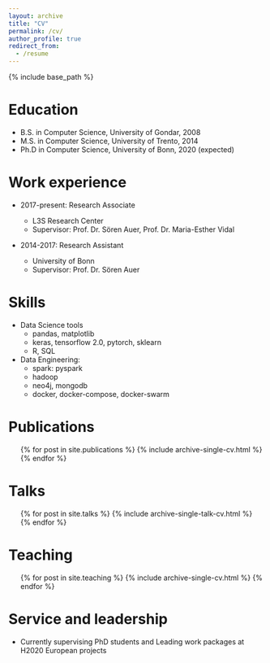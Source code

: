 ```yaml
---
layout: archive
title: "CV"
permalink: /cv/
author_profile: true
redirect_from:
  - /resume
---
```


{% include base_path %}

Education
======
* B.S. in Computer Science, University of Gondar, 2008
* M.S. in Computer Science, University of Trento, 2014
* Ph.D in Computer Science, University of Bonn, 2020 (expected)

Work experience
======
* 2017-present: Research Associate
  * L3S Research Center
  * Supervisor: Prof. Dr. Sören Auer, Prof. Dr. Maria-Esther Vidal

* 2014-2017: Research Assistant
  * University of Bonn
  * Supervisor: Prof. Dr. Sören Auer
  
Skills
======
* Data Science tools
  * pandas, matplotlib
  * keras, tensorflow 2.0, pytorch, sklearn
  * R, SQL
* Data Engineering:
  * spark: pyspark
  * hadoop
  * neo4j, mongodb
  * docker, docker-compose, docker-swarm

Publications
======
  <ul>{% for post in site.publications %}
    {% include archive-single-cv.html %}
  {% endfor %}</ul>
  
Talks
======
  <ul>{% for post in site.talks %}
    {% include archive-single-talk-cv.html %}
  {% endfor %}</ul>
  
Teaching
======
  <ul>{% for post in site.teaching %}
    {% include archive-single-cv.html %}
  {% endfor %}</ul>
  
Service and leadership
======
* Currently supervising PhD students and Leading work packages at H2020 European projects
